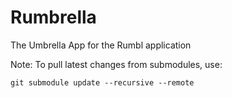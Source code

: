 # Rumbrella

The Umbrella App for the Rumbl application

Note: To pull latest changes from submodules, use:

```
git submodule update --recursive --remote
```

